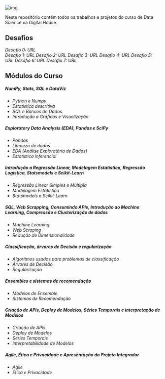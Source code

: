 ![img](https://raw.githubusercontent.com/arthurtavari/portfolio_data_science/master/img/layout.jpg)

Neste repositório contém todos os trabalhos e projetos do curso de Data Science na Digital House.

## Desafios
*Desafio 0: URL*  
*Desafio 1: URL*
*Desafio 2: URL*
*Desafio 3: URL*
*Desafio 4: URL*
*Desafio 5: URL*
*Desafio 6: URL*
*Desafio 7: URL*

## Módulos do Curso


##### NumPy, Stats, SQL e DataViz
* *Python e Numpy*
* *Estatística descritiva*
* *SQL e Bancos de Dados*
* *Introdução a Gráficos e Visualização*

##### Exploratory Data Analysis (EDA), Pandas e SciPy
* *Pandas*
* *Limpeza de dados*
* *EDA (Análise Exploratória de Dados)* 
* *Estatística Inferencial* 

##### Introdução a Regressão Linear, Modelagem Estatística, Regressão Logística, Statsmodels e Scikit-Learn
* *Regressão Linear Simples e Múltipla*
* *Modelagem Estatística*
* *Statsmodels e Scikit-Learn*

##### SQL, Web Scrapping, Consumindo APIs, Introdução ao Machine Learning, Compressão e Clusterização de dados
* *Machine Learning*
* *Web Scraping*
* *Redução de Dimensionalidade*

##### Classificação, árvores de Decisão e regularização
* *Algoritmos usados para problemas de classificação*
* *Árvores de Decisão*
* *Regularização*

##### Ensembles e sistemas de recomendação
* *Modelos de Ensemble*
* *Sistemas de Recomendação*

##### Criação de APIs, Deploy de Modelos, Séries Temporais e interpretação de Modelos
* *Criação de APIs*
* *Deploy de Modelos*
* *Séries Temporais*
* *Interpretabilidade de Modelos*

##### Agile, Ética e Privacidade e Apresentação do Projeto Integrador
* *Agile*
* *Ética e Privacidade*
